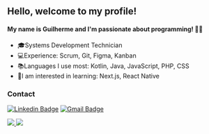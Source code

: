 ## Hello, welcome to my profile!

#### My name is Guilherme and I'm passionate about programming! 👨‍💻


- 🎓Systems Development Technician
- 💻Experience: Scrum, Git, Figma, Kanban
- 📚Languages I use most: Kotlin, Java, JavaScript, PHP, CSS
- 🎯I am interested in learning: Next.js, React Native


### Contact

[![Linkedin Badge](https://img.shields.io/badge/-LinkedIn-blue?style=flat-square&logo=Linkedin&logoColor=white&link=https://www.linkedin.com/in/guilherme-cardoso-ferreria-8280111b1/)](https://www.linkedin.com/in/guilherme-cardoso-ferreria-8280111b1/) [![Gmail Badge](https://img.shields.io/badge/-Gmail-c14438?style=flat-square&logo=Gmail&logoColor=white&link=mailtocardosof.gui@gmail.com)](mailto:cardosof.gui@gmail.com)  

<a href="https://github.com/CardosofGui" align="center">
  <img src="https://github-readme-stats.vercel.app/api?username=CardosofGui&show_icons=true&theme=light&line_height=27"/>
</a>

<a href="https://github.com/CardosofGui?tab=repositories" align="center">
  <img src="https://github-readme-stats.vercel.app/api/top-langs/?username=CardosofGui&theme=light&hide_langs_below=1"/>
</a>



